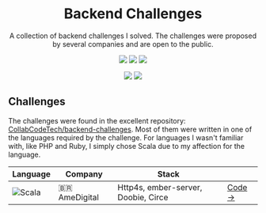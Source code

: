 <h1 align="center">Backend Challenges</h1>
<p align="center">
  A collection of backend challenges I solved. The challenges were proposed by several companies and are open to the public.
</p>
<p align="center">
  <img src="https://img.shields.io/badge/scala-%23DC322F.svg?style=for-the-badge&logo=scala&logoColor=white" />
  <img src="https://img.shields.io/badge/python-3670A0?style=for-the-badge&logo=python&logoColor=ffdd54" />
  <img src="https://img.shields.io/badge/typescript-%23007ACC.svg?style=for-the-badge&logo=typescript&logoColor=white" />
</p>
<p align="center">
  <img src="https://img.shields.io/badge/c%23-%23239120.svg?style=for-the-badge&logo=csharp&logoColor=white" />
  <img src="https://img.shields.io/badge/java-%23ED8B00.svg?style=for-the-badge&logo=openjdk&logoColor=white" />
</p>


## Challenges

The challenges were found in the excellent repository: [CollabCodeTech/backend-challenges](https://github.com/CollabCodeTech/backend-challenges?tab=readme-ov-file). Most of them were written in one of the languages ​​required by the challenge. For languages ​​I wasn't familiar with, like PHP and Ruby, I simply chose Scala due to my affection for the language.

| Language | Company | Stack |     |
| --- | ------- | ----- | --- |
| ![Scala](https://img.shields.io/badge/scala-%23DC322F.svg?style=for-the-badge&logo=scala&logoColor=white) | :brazil: AmeDigital | Http4s, ember-server, Doobie, Circe | [Code →](https://github.com/Mth-Ryan/backend-challenges-AmeDigital)
